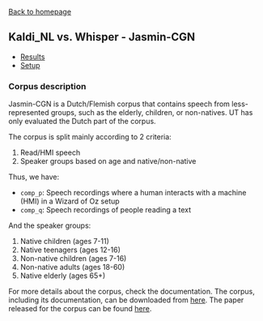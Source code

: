[Back to homepage](../../index.md)

<h2>Kaldi_NL vs. Whisper - Jasmin-CGN</h2>

- [Results](./jasmin_res.md)
- [Setup](./jasmin_setup.md)

### Corpus description
Jasmin-CGN is a Dutch/Flemish corpus that contains speech from less-represented groups, such as the elderly, children, or non-natives. UT has only evaluated the Dutch part of the corpus.

The corpus is split mainly according to 2 criteria:
1. Read/HMI speech
2. Speaker groups based on age and native/non-native

Thus, we have:
- `comp_p`: Speech recordings where a human interacts with a machine (HMI) in a Wizard of Oz setup
- `comp_q`: Speech recordings of people reading a text

And the speaker groups:
1. Native children (ages 7-11)
2. Native teenagers (ages 12-16)
3. Non-native children (ages 7-16)
4. Non-native adults (ages 18-60)
5. Native elderly (ages 65+)

For more details about the corpus, check the documentation. The corpus, including its documentation, can be downloaded from [here](https://taalmaterialen.ivdnt.org/?s=jasmin). The paper released for the corpus can be found [here](https://aclanthology.org/L06-1141/).